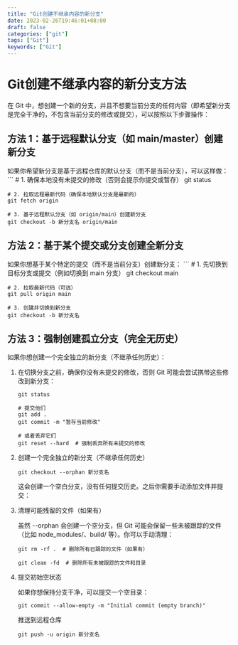 ```yaml
---
title: "Git创建不继承内容的新分支"
date: 2023-02-26T19:46:01+08:00
draft: false
categories: ["git"]
tags: ["Git"]
keywords: ["Git"]
---
```


# Git创建不继承内容的新分支方法

在 Git 中，想创建一个新的分支，并且不想要当前分支的任何内容（即希望新分支是完全干净的，不包含当前分支的修改或提交），可以按照以下步骤操作：


## 方法 1：基于远程默认分支（如 main/master）创建新分支
如果你希望新分支是基于远程仓库的默认分支（而不是当前分支），可以这样做：
    ```
    # 1. 确保本地没有未提交的修改（否则会提示你提交或暂存）
    git status

    # 2. 拉取远程最新代码（确保本地默认分支是最新的）
    git fetch origin

    # 3. 基于远程默认分支（如 origin/main）创建新分支
    git checkout -b 新分支名 origin/main

## 方法 2：基于某个提交或分支创建全新分支
如果你想基于某个特定的提交（而不是当前分支）创建新分支：
    ```
    # 1. 先切换到目标分支或提交（例如切换到 main 分支）
    git checkout main

    # 2. 拉取最新代码（可选）
    git pull origin main

    # 3. 创建并切换到新分支
    git checkout -b 新分支名

## 方法 3：强制创建孤立分支（完全无历史）
如果你想创建一个完全独立的新分支（不继承任何历史）：

1. 在切换分支之前，确保你没有未提交的修改，否则 Git 可能会尝试携带这些修改到新分支：
    ```
    git status

    # 提交他们
    git add .
    git commit -m "暂存当前修改"

    # 或者丢弃它们
    git reset --hard  # 强制丢弃所有未提交的修改
    ```
2. 创建一个完全独立的新分支（不继承任何历史）
    ```
    git checkout --orphan 新分支名
    ```
    这会创建一个空白分支，没有任何提交历史。之后你需要手动添加文件并提交：

3. 清理可能残留的文件（如果有）

    虽然 --orphan 会创建一个空分支，但 Git 可能会保留一些未被跟踪的文件（比如 node_modules/、build/ 等）。你可以手动清理：
    ```
    git rm -rf .  # 删除所有已跟踪的文件（如果有）

    git clean -fd  # 删除所有未被跟踪的文件和目录
    ```
4. 提交初始空状态

    如果你想保持分支干净，可以提交一个空目录：
    ```
    git commit --allow-empty -m "Initial commit (empty branch)"
    ```
    推送到远程仓库
    ```
    git push -u origin 新分支名
    ```
